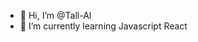 - 👋 Hi, I’m @Tall-Al
- 🌱 I’m currently learning Javascript React

<!---
Tall-Al/Tall-Al is a ✨ special ✨ repository because its `README.md` (this file) appears on your GitHub profile.
You can click the Preview link to take a look at your changes.
--->
